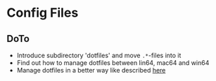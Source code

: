 # Config Files

## DoTo
* Introduce subdirectory 'dotfiles' and move `.*`-files into it
* Find out how to manage dotfiles between lin64, mac64 and win64
* Manage dotfiles in a better way like described [here](https://dev.to/lostintangent/how-do-you-manage-and-synchronize-your-dotfiles-across-multiple-machines-2n24)
